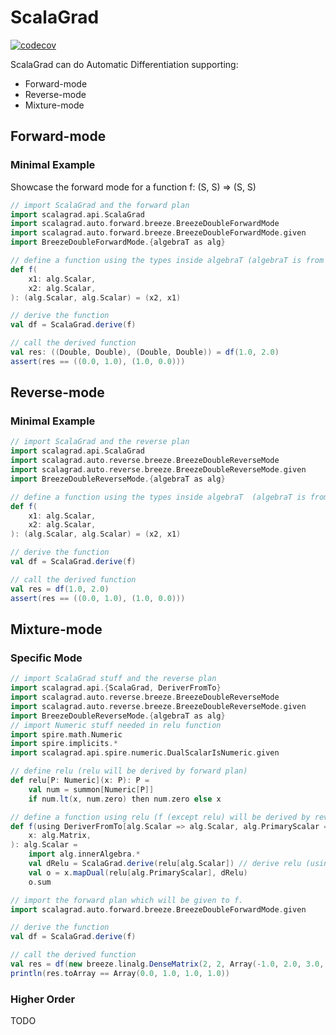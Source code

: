 # ScalaGrad

[![codecov](https://codecov.io/gh/benikm91/scala-grad/branch/main/graph/badge.svg?token=X7LE1VFFTC)](https://codecov.io/gh/benikm91/scala-grad)

ScalaGrad can do Automatic Differentiation supporting:

- Forward-mode
- Reverse-mode
- Mixture-mode

## Forward-mode

### Minimal Example

Showcase the forward mode for a function f: (S, S) => (S, S)

```scala mdoc
// import ScalaGrad and the forward plan
import scalagrad.api.ScalaGrad
import scalagrad.auto.forward.breeze.BreezeDoubleForwardMode
import scalagrad.auto.forward.breeze.BreezeDoubleForwardMode.given
import BreezeDoubleForwardMode.{algebraT as alg}

// define a function using the types inside algebraT (algebraT is from forward plan)
def f(
    x1: alg.Scalar,
    x2: alg.Scalar,
): (alg.Scalar, alg.Scalar) = (x2, x1)

// derive the function
val df = ScalaGrad.derive(f)

// call the derived function
val res: ((Double, Double), (Double, Double)) = df(1.0, 2.0)
assert(res == ((0.0, 1.0), (1.0, 0.0)))
```

## Reverse-mode

### Minimal Example

```scala mdoc
// import ScalaGrad and the reverse plan
import scalagrad.api.ScalaGrad
import scalagrad.auto.reverse.breeze.BreezeDoubleReverseMode
import scalagrad.auto.reverse.breeze.BreezeDoubleReverseMode.given
import BreezeDoubleReverseMode.{algebraT as alg}

// define a function using the types inside algebraT  (algebraT is from reverse plan)
def f(
    x1: alg.Scalar,
    x2: alg.Scalar,
): (alg.Scalar, alg.Scalar) = (x2, x1)

// derive the function
val df = ScalaGrad.derive(f)

// call the derived function
val res = df(1.0, 2.0)
assert(res == ((0.0, 1.0), (1.0, 0.0)))
```

## Mixture-mode

### Specific Mode

```scala mdoc
// import ScalaGrad stuff and the reverse plan
import scalagrad.api.{ScalaGrad, DeriverFromTo}
import scalagrad.auto.reverse.breeze.BreezeDoubleReverseMode
import scalagrad.auto.reverse.breeze.BreezeDoubleReverseMode.given
import BreezeDoubleReverseMode.{algebraT as alg}
// import Numeric stuff needed in relu function
import spire.math.Numeric
import spire.implicits.*
import scalagrad.api.spire.numeric.DualScalarIsNumeric.given

// define relu (relu will be derived by forward plan)
def relu[P: Numeric](x: P): P = 
    val num = summon[Numeric[P]]
    if num.lt(x, num.zero) then num.zero else x

// define a function using relu (f (except relu) will be derived by reverse plan)
def f(using DeriverFromTo[alg.Scalar => alg.Scalar, alg.PrimaryScalar => alg.PrimaryScalar])(
    x: alg.Matrix,
): alg.Scalar = 
    import alg.innerAlgebra.*
    val dRelu = ScalaGrad.derive(relu[alg.Scalar]) // derive relu (using DeriverFromTo)
    val o = x.mapDual(relu[alg.PrimaryScalar], dRelu)
    o.sum

// import the forward plan which will be given to f.
import scalagrad.auto.forward.breeze.BreezeDoubleForwardMode.given

// derive the function
val df = ScalaGrad.derive(f)

// call the derived function
val res = df(new breeze.linalg.DenseMatrix(2, 2, Array(-1.0, 2.0, 3.0, 4.0)))
println(res.toArray == Array(0.0, 1.0, 1.0, 1.0))
```

### Higher Order

TODO
